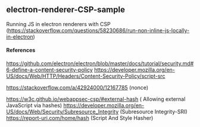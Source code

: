 ## electron-renderer-CSP-sample
Running JS in electron renderers with CSP (https://stackoverflow.com/questions/58230686/run-non-inline-js-locally-in-electron)

#### References

https://github.com/electron/electron/blob/master/docs/tutorial/security.md#6-define-a-content-security-policy
https://developer.mozilla.org/en-US/docs/Web/HTTP/Headers/Content-Security-Policy/script-src

https://stackoverflow.com/a/42924000/12167785 (nonce)

https://w3c.github.io/webappsec-csp/#external-hash ( Allowing external JavaScript via hashes)
https://developer.mozilla.org/en-US/docs/Web/Security/Subresource_Integrity (Subresource Integrity-SRI)<br/>
https://report-uri.com/home/hash (Script And Style Hasher)
